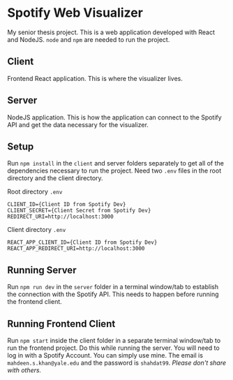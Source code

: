 # Spotify Web Visualizer

My senior thesis project. This is a web application developed with React and NodeJS. `node` and `npm` are needed to run the project.

## Client
Frontend React application. This is where the visualizer lives.

## Server
NodeJS application. This is how the application can connect to the Spotify API and get the data necessary for the visualizer.

## Setup
Run `npm install` in the `client` and server folders separately to get all of the dependencies necessary to run the project.
Need two `.env` files in the root directory and the client directory.

Root directory `.env`
```
CLIENT_ID={Client ID from Spotify Dev}
CLIENT_SECRET={Client Secret from Spotify Dev}
REDIRECT_URI=http://localhost:3000
```

Client directory `.env`
```
REACT_APP_CLIENT_ID={Client ID from Spotify Dev}
REACT_APP_REDIRECT_URI=http://localhost:3000
```

## Running Server
Run `npm run dev` in the `server` folder in a terminal window/tab to establish the connection with the Spotify API. This needs to happen before running the frontend client.

## Running Frontend Client
Run `npm start` inside the client folder in a separate terminal window/tab to run the frontend project. Do this while running the server. You will need to log in with a Spotify Account. You can simply use mine. The email is `mahdeen.s.khan@yale.edu` and the password is `shahdat99`. *Please don't share with others.*